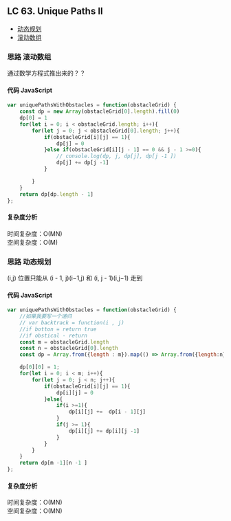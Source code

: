 ## LC 63. Unique Paths II

- [动态规划](#思路-动态规划)
- [滚动数组](#思路-滚动数组)

### 思路 滚动数组

通过数学方程式推出来的？？

#### 代码 JavaScript

```JavaScript
var uniquePathsWithObstacles = function(obstacleGrid) {
    const dp = new Array(obstacleGrid[0].length).fill(0)
    dp[0] = 1
    for(let i = 0; i < obstacleGrid.length; i++){
        for(let j = 0; j < obstacleGrid[0].length; j++){
            if(obstacleGrid[i][j] == 1){
                dp[j] = 0
            }else if(obstacleGrid[i][j - 1] == 0 && j - 1 >=0){
                // console.log(dp, j, dp[j], dp[j -1 ])
                dp[j] += dp[j -1]
            }

        }
    }
    return dp[dp.length - 1]
};

```

#### 复杂度分析

时间复杂度：O(MN) </br>
空间复杂度：O(M)

### 思路 动态规划

(i,j) 位置只能从 (i - 1, j)(i−1,j) 和 (i, j - 1)(i,j−1) 走到

#### 代码 JavaScript

```JavaScript
var uniquePathsWithObstacles = function(obstacleGrid) {
    //如果我要写一个递归
    // var backtrack = function(i , j)
    //if botton = return true
    //if obstical - return
    const m = obstacleGrid.length
    const n = obstacleGrid[0].length
    const dp = Array.from({length : m}).map(() => Array.from({length:n}).fill(0))

    dp[0][0] = 1;
    for(let i = 0; i < m; i++){
        for(let j = 0; j < n; j++){
            if(obstacleGrid[i][j] == 1){
                dp[i][j] = 0
            }else{
                if(i >=1){
                    dp[i][j] +=  dp[i - 1][j]
                }
                if(j >= 1){
                    dp[i][j] += dp[i][j -1]
                }
            }
        }
    }
    return dp[m -1][n -1 ]
};

```

#### 复杂度分析

时间复杂度：O(MN) </br>
空间复杂度：O(MN)
